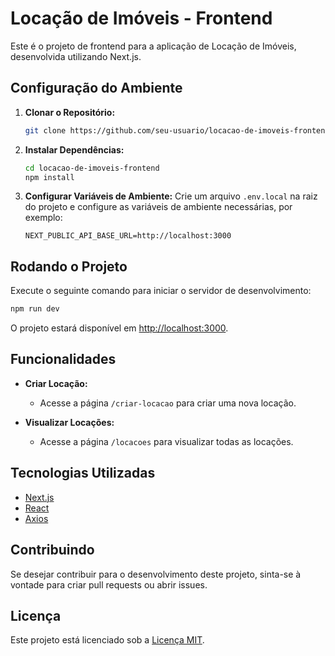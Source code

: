 # Locação de Imóveis - Frontend

Este é o projeto de frontend para a aplicação de Locação de Imóveis, desenvolvida utilizando Next.js.

## Configuração do Ambiente

1. **Clonar o Repositório:**
   ```bash
   git clone https://github.com/seu-usuario/locacao-de-imoveis-frontend.git
   ```

2. **Instalar Dependências:**
   ```bash
   cd locacao-de-imoveis-frontend
   npm install
   ```

3. **Configurar Variáveis de Ambiente:**
   Crie um arquivo `.env.local` na raiz do projeto e configure as variáveis de ambiente necessárias, por exemplo:
   ```env
   NEXT_PUBLIC_API_BASE_URL=http://localhost:3000
   ```

## Rodando o Projeto

Execute o seguinte comando para iniciar o servidor de desenvolvimento:

```bash
npm run dev
```

O projeto estará disponível em [http://localhost:3000](http://localhost:3000).

## Funcionalidades

- **Criar Locação:**
  - Acesse a página `/criar-locacao` para criar uma nova locação.

- **Visualizar Locações:**
  - Acesse a página `/locacoes` para visualizar todas as locações.

## Tecnologias Utilizadas

- [Next.js](https://nextjs.org/)
- [React](https://reactjs.org/)
- [Axios](https://axios-http.com/)

## Contribuindo

Se desejar contribuir para o desenvolvimento deste projeto, sinta-se à vontade para criar pull requests ou abrir issues.

## Licença

Este projeto está licenciado sob a [Licença MIT](LICENSE).
